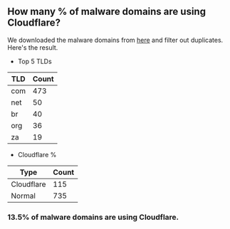 ## How many % of malware domains are using Cloudflare?


We downloaded the malware domains from [here](https://urlhaus.abuse.ch) and filter out duplicates.
Here's the result.


[//]: # (start replacement)


- Top 5 TLDs

| TLD | Count |
| --- | --- |
| com | 473 |
| net | 50 |
| br | 40 |
| org | 36 |
| za | 19 |


- Cloudflare %

| Type | Count |
| --- | --- |
| Cloudflare | 115 |
| Normal | 735 |


### 13.5% of malware domains are using Cloudflare.